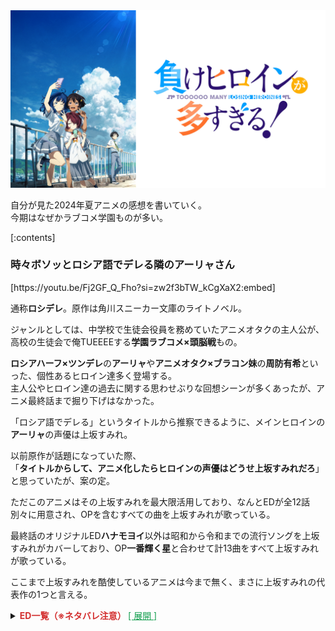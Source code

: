 <img class="thumbnail" src="https://raw.githubusercontent.com/Luarce/hatenablog-contents/main/assets/images/anime-reviews/makeine_title.png" alt="負けヒロインが多すぎる！">

自分が見た2024年夏アニメの感想を書いていく。  
今期はなぜかラブコメ学園ものが多い。

[:contents]

### 時々ボソッとロシア語でデレる隣のアーリャさん

<div class="box_youtube">
[https://youtu.be/Fj2GF_Q_Fho?si=zw2f3bTW_kCgXaX2:embed]
</div>

通称**ロシデレ**。原作は角川スニーカー文庫のライトノベル。

ジャンルとしては、中学校で生徒会役員を務めていたアニメオタクの主人公が、高校の生徒会で俺TUEEEEする**学園ラブコメ×頭脳戦**もの。

**ロシアハーフ×ツンデレ**の**アーリャ**や**アニメオタク×ブラコン妹**の**周防有希**といった、個性あるヒロイン達多く登場する。  
主人公やヒロイン達の過去に関する思わせぶりな回想シーンが多くあったが、アニメ最終話まで掘り下げはなかった。

「ロシア語でデレる」というタイトルから推察できるように、メインヒロインの**アーリャ**の声優は上坂すみれ。

以前原作が話題になっていた際、  
「**タイトルからして、アニメ化したらヒロインの声優はどうせ上坂すみれだろ**」  
と思っていたが、案の定。

ただこのアニメはその上坂すみれを最大限活用しており、なんとEDが全12話別々に用意され、OPを含むすべての曲を上坂すみれが歌っている。

最終話のオリジナルED**ハナモヨイ**以外は昭和から令和までの流行ソングを上坂すみれがカバーしており、OP**一番輝く星**と合わせて計13曲をすべて上坂すみれが歌っている。

ここまで上坂すみれを酷使しているアニメは今まで無く、まさに上坂すみれの代表作の1つと言える。

<details class="spoiler_details">
    <summary>
        <span style="color: #d32f2f"><strong>
        ED一覧（※ネタバレ注意）
        </strong></span>
        <span style="color: #119E4D"><u>
        [ 展開 ]
        </u></span>
    </summary>
    <table class="ed_list">

    <style>
        .ed_list th, .ed_list td {
            text-align: left;
        }
        .ed_list th:first-child, .ed_list td:first-child {
            text-align: right;
        }
        
        <thead>
            <tr>
                <th>話数</th>
                <th>曲名</th>
                <th>アーティスト</th>
            </tr>
        </thead>
        <tbody>
            <tr>
                <td>1話</td>
                <td>学園天国</td>
                <td>フィンガー5</td>
            </tr>
            <tr>
                <td>2話</td>
                <td>可愛くてごめん</td>
                <td>HoneyWorks</td>
            </tr>
            <tr>
                <td>3話</td>
                <td>想い出がいっぱい</td>
                <td>H2O</td>
            </tr>
            <tr>
                <td>4話</td>
                <td>ハレ晴レユカイ</td>
                <td>涼宮ハルヒの憂鬱ED</td>
            </tr>
            <tr>
                <td>5話</td>
                <td>小さな恋の歌</td>
                <td>MONGOL800</td>
            </tr>
            <tr>
                <td>6話</td>
                <td>秘密の言葉</td>
                <td>花譜 × ズーカラデル</td>
            </tr>
            <tr>
                <td>7話</td>
                <td>ラブストーリーは突然に</td>
                <td>小田和正</td>
            </tr>
            <tr>
                <td>8話</td>
                <td>CHE.R.RY</td>
                <td>YUI</td>
            </tr>
            <tr>
                <td>9話</td>
                <td>ワールドイズマイン</td>
                <td>ryo（supercell）</td>
            </tr>
            <tr>
                <td>10話</td>
                <td>こいのうた</td>
                <td>GO!GO!7188</td>
            </tr>
            <tr>
                <td>11話</td>
                <td>気まぐれロマンティック</td>
                <td>いきものがかり</td>
            </tr>
            <tr>
                <td>12話</td>
                <td>ハナモヨイ</td>
                <td>上坂すみれ<br>※オリジナル曲</td>
            </tr>
        </tbody>
    </table>

※すべて[<u>公式Youtubeチャンネル</u>](https://www.youtube.com/channel/UCvNxYM7Cwrz8p7_WjzjxWcA)にて無料配信中

<div class="box_youtube">
[https://youtu.be/YbKqZF3wc5g?si=DOoxVa0mh796s78G:embed]
</div>

毎回EDが変わるので、今回はどの曲がカバーされるのかを期待させるつくりになっている。

筆者は毎週リアルタイムで見ていたので  
「**この令和の時代に ED がハレ晴レユカイ！？**」  
と懐かしい気持ちになれたのは良い体験であった。

</details>

ちなみに、1話・2話は視聴者を繋ぎ止めるためか**着替え**・**パンチラ**等のテコ入れが多いが、それ以降は8話の**謎催眠回**を除いてまったくないので注意。

追記）2期の制作決定が発表された。主人公やヒロイン達の過去の更なる掘り下げが期待される。

### 2.5次元の誘惑

<div class="box_youtube">
[https://youtu.be/pN8EE8d9yYE:embed]
</div>

（編集時点で2クールの内1クールしか放送されていないため、1クール目の感想）

ED**Watch Me**がテンポ良く、個人的にかなり好み。

放送開始当時はED曲の発売時期が8月末予定であったが、想定以上の人気が出たためか、8月頭に急遽配信された。

最終話ではじめてOPがFullで流れるのも味があって良いが、最近のアニメ主題歌は2・3話が放送されたあたりで発売・配信されることが多く、アニソンはブームにも繋がるためそちらの方が最善だと思う。

### 負けヒロインが多すぎる！

<div class="box_youtube">
[https://youtu.be/uytJ6_KTCZI?si=xjICjbDc0zgSTzNT:embed]
</div>

個人的に今期の覇権アニメ。

タイトルの通り、いわゆる**負けヒロイン**である3人のヒロイン達の葛藤・人間関係・成長を描いた物語。

ギャグと青春ラブコメがバランス良く織り交ぜられており、展開が見ていて飽きさせないものになっている。

**負けヒロイン**という言葉から、  
「**ただサブヒロインがメインヒロインに恋愛で負けて終わり**」  
という印象を受けるが、このアニメはヒロイン達が負けた後の拗れた人間関係に向き合い、成長する場面が鮮明に描かれている。

また、1話から「これ映画か？」と思わせるような演出が多く、最後までそのクオリティを維持している。

登場するヒロインは3人、それぞれのエピソードが約4話ずつ取り上げられていく。  
4話が1つ目の区切りなので、とりあえず何も言わずに4話までは見てほしい。

### しかのこのこのここしたんたん

<div class="box_youtube">
[https://youtu.be/ITFklIWu0Wg?si=LnQ_DAoxHWSiW1WE:embed]
</div>

これの感想いる？
たまにあるパロディギャグアニメ。OP**シカ色デイズ**が話題になりSNSでバズったが、内容が意味不明過ぎておそらくほとんどの人は最後まで見ていない。

この手のパロディネタアニメは普段アニメを見ない人には元ネタがまったくわからないため、大衆受けが悪いのは仕方がない気もする。

あと、放送当時ニコニコ動画がサイバー攻撃を受けてダウンしていたのもあり、この手のアニメにありがちな「ニコニコで見るとおもしろい」が通用しなくなってしまったのも不運。

なんだかんだ最後まで見たが、最終回は鹿モチーフの某有名ゆるキャラが登場する等、アツい展開があり、作品が持てるポテンシャルは十分に発揮されていたような気がする。（小並感）


<div style="text-align: center"><strong>おわり</strong></div>

<!-- 記事タイトル：アニメ感想（2024夏） -->

<!-- css -->
<style>
@import url("../../assets/css/hatena-design.css")
</style>
